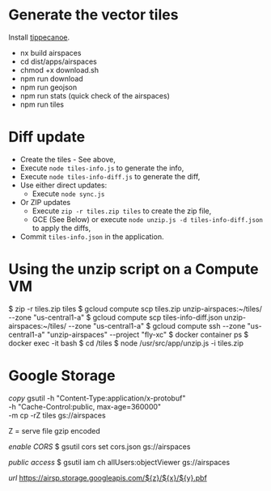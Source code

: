 # Generate the vector tiles

Install [tippecanoe](https://github.com/mapbox/tippecanoe).

- nx build airspaces
- cd dist/apps/airspaces
- chmod +x download.sh
- npm run download
- npm run geojson
- npm run stats (quick check of the airspaces)
- npm run tiles

# Diff update

- Create the tiles - See above,
- Execute `node tiles-info.js` to generate the info,
- Execute `node tiles-info-diff.js` to generate the diff,
- Use either direct updates:
  - Execute `node sync.js`
- Or ZIP updates
  - Execute `zip -r tiles.zip tiles` to create the zip file,
  - GCE (See Below) or execute `node unzip.js -d tiles-info-diff.json` to apply the diffs,
- Commit `tiles-info.json` in the application.

# Using the unzip script on a Compute VM

$ zip -r tiles.zip tiles
$ gcloud compute scp tiles.zip unzip-airspaces:~/tiles/ --zone "us-central1-a"
$ gcloud compute scp tiles-info-diff.json unzip-airspaces:~/tiles/ --zone "us-central1-a"
$ gcloud compute ssh --zone "us-central1-a" "unzip-airspaces" --project "fly-xc"
$ docker container ps
$ docker exec -it <NAME> bash
$ cd /tiles
$ node /usr/src/app/unzip.js -i tiles.zip

# Google Storage

_copy_
gsutil -h "Content-Type:application/x-protobuf" \
 -h "Cache-Control:public, max-age=360000" \
 -m cp -rZ tiles gs://airspaces

Z = serve file gzip encoded

_enable CORS_
$ gsutil cors set cors.json gs://airspaces

_public access_
$ gsutil iam ch allUsers:objectViewer gs://airspaces

_url_
https://airsp.storage.googleapis.com/${z}/${x}/${y}.pbf

